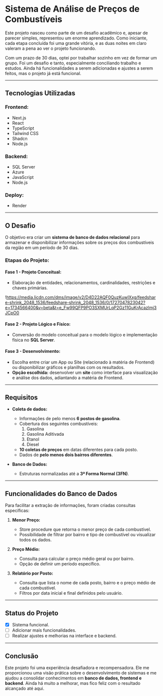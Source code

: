 # Sistema de Análise de Preços de Combustíveis

Este projeto nasceu como parte de um desafio acadêmico e, apesar de parecer simples, representou um enorme aprendizado. Como iniciante, cada etapa concluída foi uma grande vitória, e as duas noites em claro valeram a pena ao ver o projeto funcionando. 

Com um prazo de 30 dias, optei por trabalhar sozinho em vez de formar um grupo. Foi um desafio e tanto, especialmente conciliando trabalho e estudos. Ainda há funcionalidades a serem adicionadas e ajustes a serem feitos, mas o projeto já está funcional.

---

## Tecnologias Utilizadas

### Frontend:
- Next.js
- React
- TypeScript
- Tailwind CSS
- Shadcn
- Node.js

### Backend:
- SQL Server
- Azure
- JavaScript
- Node.js

### Deploy:
- Render

---

## O Desafio

O objetivo era criar um **sistema de banco de dados relacional** para armazenar e disponibilizar informações sobre os preços dos combustíveis da região em um período de 30 dias. 

### Etapas do Projeto:

#### **Fase 1 - Projeto Conceitual:**
- Elaboração de entidades, relacionamentos, cardinalidades, restrições e chaves primárias.

!https://media.licdn.com/dms/image/v2/D4D22AQF0QuzKuwIXxg/feedshare-shrink_2048_1536/feedshare-shrink_2048_1536/0/1727047823042?e=1734566400&v=beta&t=e_Fw99QFP9PO3SXMUrLqP2Gz11GuKrAcazlmj3JCpO0

#### **Fase 2 - Projeto Lógico e Físico:**
- Conversão do modelo conceitual para o modelo lógico e implementação física no **SQL Server**.

#### **Fase 3 - Desenvolvimento:**
- Escolha entre criar um App ou Site (relacionado à matéria de Frontend) ou disponibilizar gráficos e planilhas com os resultados.
- **Opção escolhida:** desenvolver um **site** como interface para visualização e análise dos dados, adiantando a matéria de Frontend.

---

## Requisitos

- **Coleta de dados:**
  - Informações de pelo menos **6 postos de gasolina**.
  - Cobertura dos seguintes combustíveis:
    1. Gasolina
    2. Gasolina Aditivada
    3. Etanol
    4. Diesel
  - **10 coletas de preços** em datas diferentes para cada posto.
  - Dados de **pelo menos dois bairros diferentes**.

- **Banco de Dados:**
  - Estruturas normalizadas até a **3ª Forma Normal (3FN)**.

---

## Funcionalidades do Banco de Dados

Para facilitar a extração de informações, foram criadas consultas específicas:

1. **Menor Preço:**
   - Store procedure que retorna o menor preço de cada combustível.
   - Possibilidade de filtrar por bairro e tipo de combustível ou visualizar todos os dados.

2. **Preço Médio:**
   - Consulta para calcular o preço médio geral ou por bairro.
   - Opção de definir um período específico.

3. **Relatório por Posto:**
   - Consulta que lista o nome de cada posto, bairro e o preço médio de cada combustível.
   - Filtros por data inicial e final definidos pelo usuário.

---

## Status do Projeto

- [x] Sistema funcional.
- [ ] Adicionar mais funcionalidades.
- [ ] Realizar ajustes e melhorias na interface e backend.

---

## Conclusão

Este projeto foi uma experiência desafiadora e recompensadora. Ele me proporcionou uma visão prática sobre o desenvolvimento de sistemas e me ajudou a consolidar conhecimentos em **banco de dados, frontend e backend**. Ainda há muito a melhorar, mas fico feliz com o resultado alcançado até aqui.
